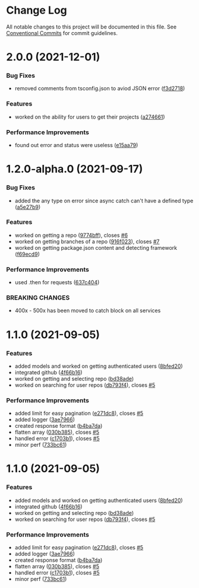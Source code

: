 # Change Log

All notable changes to this project will be documented in this file.
See [Conventional Commits](https://conventionalcommits.org) for commit guidelines.

# 2.0.0 (2021-12-01)


### Bug Fixes

* removed comments from tsconfig.json to aviod JSON error ([f3d2718](https://github.com/brimblehq/brimble/commit/f3d2718561f6f2ba02e6089a1b3ef8d1c6ce93df))


### Features

* worked on the ability for users to get their projects ([a274661](https://github.com/brimblehq/brimble/commit/a27466145317af00ad05f5fa92d3fc31db197433))


### Performance Improvements

* found out error and status were useless ([e15aa79](https://github.com/brimblehq/brimble/commit/e15aa79ad6bb535fdb5d781b8095ed72365a6a54))



# 1.2.0-alpha.0 (2021-09-17)


### Bug Fixes

* added the any type on error since async catch can't have a defined type ([a5e27b9](https://github.com/brimblehq/brimble/commit/a5e27b933b624c39b08d01c3621caf4ed07e0133))


### Features

* worked on getting a repo ([9774bff](https://github.com/brimblehq/brimble/commit/9774bff3890deef4a464fe5b453847eb9cd28a5f)), closes [#6](https://github.com/brimblehq/brimble/issues/6)
* worked on getting branches of a repo ([916f023](https://github.com/brimblehq/brimble/commit/916f0239e09ec3dd46cb52c61672b508ce52e6ff)), closes [#7](https://github.com/brimblehq/brimble/issues/7)
* worked on getting package.json content and detecting framework ([f69ecd9](https://github.com/brimblehq/brimble/commit/f69ecd9de882b0ae72432873a1cc833465e3a0fe))


### Performance Improvements

* used .then for requests ([637c404](https://github.com/brimblehq/brimble/commit/637c404ec62226d37476eb63ccd648c6da0db0a1))


### BREAKING CHANGES

* 400x - 500x has been moved to catch block on all services



# 1.1.0 (2021-09-05)


### Features

* added models and worked on getting authenticated users ([8bfed20](https://github.com/brimblehq/brimble/commit/8bfed20803e3471dcfcab01398988a23ff0103a9))
* integrated github ([4f66b16](https://github.com/brimblehq/brimble/commit/4f66b165339382a303013bef7eda568e412e48d3))
* worked on getting and selecting repo ([bd38ade](https://github.com/brimblehq/brimble/commit/bd38ade7b2b8a374ae0293d840011d11ada99a5e))
* worked on searching for user repos ([db793f4](https://github.com/brimblehq/brimble/commit/db793f489216174d012ca2f900e54f9167111868)), closes [#5](https://github.com/brimblehq/brimble/issues/5)


### Performance Improvements

* added limit for easy pagination ([e271dc8](https://github.com/brimblehq/brimble/commit/e271dc84460c8302d094b439ef78eb22c4433709)), closes [#5](https://github.com/brimblehq/brimble/issues/5)
* added logger ([3ae7966](https://github.com/brimblehq/brimble/commit/3ae7966c27667323bfdb2f8bb7ceeb6cd7cc373e))
* created response format ([b4ba7da](https://github.com/brimblehq/brimble/commit/b4ba7da9dcb778445d9a953a1d3074e7ce42d5a2))
* flatten array ([030b385](https://github.com/brimblehq/brimble/commit/030b38510d858417a434641e405114b82cbb9cfa)), closes [#5](https://github.com/brimblehq/brimble/issues/5)
* handled error ([c1703b1](https://github.com/brimblehq/brimble/commit/c1703b1c11987377b407f1f0264b2c9e0a06411e)), closes [#5](https://github.com/brimblehq/brimble/issues/5)
* minor perf ([733bc61](https://github.com/brimblehq/brimble/commit/733bc61b0cc3ef2b7f85e7dfbd00243657f0a933))





# 1.1.0 (2021-09-05)


### Features

* added models and worked on getting authenticated users ([8bfed20](https://github.com/brimblehq/brimble/commit/8bfed20803e3471dcfcab01398988a23ff0103a9))
* integrated github ([4f66b16](https://github.com/brimblehq/brimble/commit/4f66b165339382a303013bef7eda568e412e48d3))
* worked on getting and selecting repo ([bd38ade](https://github.com/brimblehq/brimble/commit/bd38ade7b2b8a374ae0293d840011d11ada99a5e))
* worked on searching for user repos ([db793f4](https://github.com/brimblehq/brimble/commit/db793f489216174d012ca2f900e54f9167111868)), closes [#5](https://github.com/brimblehq/brimble/issues/5)


### Performance Improvements

* added limit for easy pagination ([e271dc8](https://github.com/brimblehq/brimble/commit/e271dc84460c8302d094b439ef78eb22c4433709)), closes [#5](https://github.com/brimblehq/brimble/issues/5)
* added logger ([3ae7966](https://github.com/brimblehq/brimble/commit/3ae7966c27667323bfdb2f8bb7ceeb6cd7cc373e))
* created response format ([b4ba7da](https://github.com/brimblehq/brimble/commit/b4ba7da9dcb778445d9a953a1d3074e7ce42d5a2))
* flatten array ([030b385](https://github.com/brimblehq/brimble/commit/030b38510d858417a434641e405114b82cbb9cfa)), closes [#5](https://github.com/brimblehq/brimble/issues/5)
* handled error ([c1703b1](https://github.com/brimblehq/brimble/commit/c1703b1c11987377b407f1f0264b2c9e0a06411e)), closes [#5](https://github.com/brimblehq/brimble/issues/5)
* minor perf ([733bc61](https://github.com/brimblehq/brimble/commit/733bc61b0cc3ef2b7f85e7dfbd00243657f0a933))
